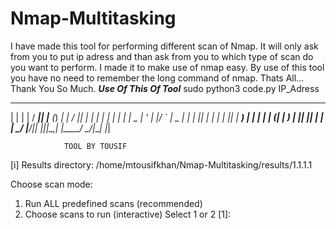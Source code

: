 # Nmap-Multitasking
I have made this tool for performing different scan of Nmap.
It will only ask from you to put ip adress and than ask from you to which type of scan do you want to perform.
I made it to make use of nmap easy.
By use of this tool you have no need to remember the long command of nmap.
Thats All...
          Thank You So Much.
***Use Of This Of Tool***
sudo python3 code.py IP_Adress 
 
 _   _   ____  _     _     _     ____  _   _ ___ _____
| | | | / ___|| |__ (_) __| |   / ___|| | | |_ _|_   _|
| | | | \___ \| '_ \| |/ _` |   \___ \| | | || |  | |
| |_| |  ___) | | | | | (_| |    ___) | |_| || |  | |
 \___/  |____/|_| |_|_|\__,_|   |____/ \___/|___| |_|
 
                TOOL BY TOUSIF
                
[i] Results directory: /home/mtousifkhan/Nmap-Multitasking/results/1.1.1.1

Choose scan mode:
  1) Run ALL predefined scans (recommended)
  2) Choose scans to run (interactive)
Select 1 or 2 [1]: 

